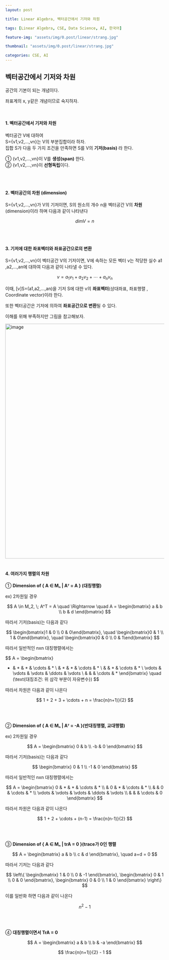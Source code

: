 ```yaml
---
layout: post

title: Linear Algebra, 벡터공간에서 기저와 차원

tags: [Linear Algebra, CSE, Data Science, AI, 한국어]

feature-img: "assets/img/0.post/linear/strang.jpg"

thumbnail: "assets/img/0.post/linear/strang.jpg"

categories: CSE, AI
---
```

## 벡터공간에서 기저와 차원

공간의 기본이 되는 개념이다. <br>

좌표계의 x, y같은 개념이므로 숙지하자. <br>

<br>

#### 1. 벡터공간에서 기저와 차원

벡터공간 V에 대하여 <br>S={v1​,v2​,…,vn​}는 V의 부분집합이라 하자. <br>집합 S가 다음 두 가지 조건을 만족하면 S를 V의 **기저(basis)** 라 한다. <br>

① {v1​,v2​,…,vn​}이 V를 **생성(span)** 한다. <br>② {v1​,v2​,…,vn​}이 **선형독립**이다.

<br>

<br>

#### 2. 벡터공간의 차원 (dimension)

S={v1​,v2​,…,vn​}가 V의 기저이면, S의 원소의 개수 n을 벡터공간 V의 **차원**(dimension)이라 하며 다음과 같이 나타낸다

$$
dimV=n
$$

<br>

<br>

#### 3. 기저에 대한 좌표벡터와 좌표공간으로의 변환

S={v1​,v2​,…,vn​}이 벡터공간 V의 기저이면, V에 속하는 모든 벡터 v는 적당한 실수 a1​,a2​,…,an​에 대하여 다음과 같이 나타낼 수 있다.

$$
v=a_1​v_1​+a_2​v_2​+⋯+a_n​v_n​
$$

이때, [v]S​=(a1​,a2​,…,an​)을 기저 S에 대한 v의 **좌표벡터**(상대좌표, 좌표행렬 , Coordinate vector)이라 한다. <br>

또한 벡터공간은 기저에 의하여 **좌표공간으로 변환**될 수 있다.<br>

이해를 위해 부족하지만 그림을 참고해보자.

<img width="1199" height="745" alt="image" src="https://github.com/user-attachments/assets/7e5e469b-0670-4405-b60f-729136b99351" />


<br>

<br>

#### 4. 여러가지 행렬의 차원

① **Dimension of { A ∈ Mₙ | Aᵀ = A } (대칭행렬)** <br>

ex) 2차원일 경우 <br>

$$
A \in M_2, \; A^T = A
\quad \Rightarrow \quad
A = \begin{bmatrix}
a & b \\
b & d
\end{bmatrix}
$$

따라서 기저(basis)는 다음과 같다

$$
\begin{bmatrix}1 & 0 \\ 0 & 0\end{bmatrix}, \quad
\begin{bmatrix}0 & 1 \\ 1 & 0\end{bmatrix}, \quad
\begin{bmatrix}0 & 0 \\ 0 & 1\end{bmatrix}
$$

따라서 일반적인 nxn 대칭행렬에서는

$$
A = \begin{bmatrix}
* & * & * & \cdots & * \\
 & * & * & \cdots & * \\
 &  & * & \cdots & * \\
\vdots & \vdots & \vdots & \ddots & \vdots \\
 &  &  & \cdots & *
\end{bmatrix}
\quad (\text{대칭조건: 위 삼각 부분이 자유변수})
$$

따라서 차원은 다음과 같이 나온다

$$
1 + 2 + 3 + \cdots + n = \frac{n(n+1)}{2}
$$

<br><br>

② **Dimension of { A ∈ Mₙ | Aᵀ = -A }(반대칭행렬, 교대행렬)** <br>

ex) 2차원일 경우 <br>

$$
A = \begin{bmatrix}
0 & b \\
-b & 0
\end{bmatrix}
$$

따라서 기저(basis)는 다음과 같다

$$
\begin{bmatrix}
0 & 1 \\
-1 & 0
\end{bmatrix}
$$

따라서 일반적인 nxn 대칭행렬에서는

$$
A = \begin{bmatrix}
0 & * & * & \cdots & * \\
 & 0 & * & \cdots & * \\
 &  & 0 & \cdots & * \\
\vdots & \vdots & \vdots & \ddots & \vdots \\
 &  &  & \cdots & 0
\end{bmatrix}
$$

따라서 차원은 다음과 같이 나온다

$$
1 + 2 + \cdots + (n-1) = \frac{n(n-1)}{2}
$$

<br>

<br>

③ **Dimension of { A ∈ Mₙ | trA = 0 }(trace가 0인 행렬** <br>

$$
A =
\begin{bmatrix}
a & b \\
c & d
\end{bmatrix}, \quad a+d = 0
$$

따라서 기저는 다음과 같다

$$
\left\{
\begin{bmatrix} 
1 & 0 \\ 0 & -1 
\end{bmatrix},
\begin{bmatrix} 
0 & 1 \\ 0 & 0 
\end{bmatrix},
\begin{bmatrix} 
0 & 0 \\ 1 & 0 
\end{bmatrix}
\right\}
$$

이를 일반화 하면 다음과 같이 나온다

$$
n^2 - 1
$$

<br>

<br>

④ **대칭행렬이면서 TrA = 0**

$$
A =
\begin{bmatrix}
a & b \\
b & -a
\end{bmatrix}
$$

$$
\frac{n(n+1)}{2} - 1
$$
